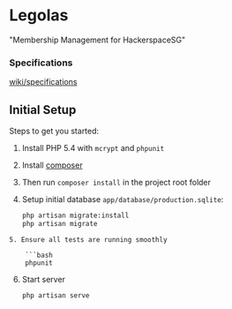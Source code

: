 # Legolas

"Membership Management for HackerspaceSG"

### Specifications
[wiki/specifications](https://github.com/hackerspacesg/members-accounting/wiki/specifications)

## Initial Setup

Steps to get you started:

1. Install PHP 5.4 with `mcrypt` and `phpunit`
2. Install [composer](https://getcomposer.org/doc/00-intro.md#installation-nix)
3. Then run `composer install` in the project root folder
4. Setup initial database `app/database/production.sqlite`:

    ```bash
    php artisan migrate:install
    php artisan migrate
```
5. Ensure all tests are running smoothly

    ```bash
    phpunit
```
6. Start server

    ```bash
    php artisan serve
```
